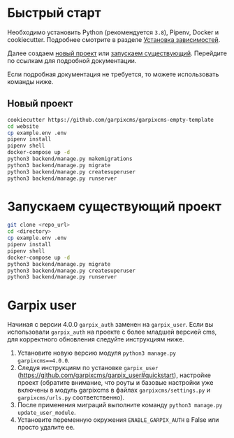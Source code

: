 # Быстрый старт

Необходимо установить Python (рекомендуется `3.8`), Pipenv, Docker и cookiecutter. Подробнее смотрите в разделе [Установка зависимостей](install_deps.md).

Далее создаем [новый проект](install_new_project.md) или [запускаем существующий](install_start_project.md). Перейдите по ссылкам для подробной документации.

Если подробная документация не требуется, то можете использовать команды ниже.

## Новый проект

```bash
cookiecutter https://github.com/garpixcms/garpixcms-empty-template
cd website
cp example.env .env
pipenv install
pipenv shell
docker-compose up -d
python3 backend/manage.py makemigrations
python3 backend/manage.py migrate
python3 backend/manage.py createsuperuser
python3 backend/manage.py runserver
```

# Запускаем существующий проект

```bash
git clone <repo_url>
cd <directory>
cp example.env .env
pipenv install
pipenv shell
docker-compose up -d
python3 backend/manage.py migrate
python3 backend/manage.py createsuperuser
python3 backend/manage.py runserver
```

# Garpix user

Начиная с версии 4.0.0 `garpix_auth` заменен на `garpix_user`.
Если вы использовали `garpix_auth` на проекте с более младшей версией cms, для корректного обновления следуйте инструкциям ниже.

1. Установите новую версию модуля `python3 manage.py garpixcms==4.0.0`.
2. Следуя инструкциям по установке `garpix_user` (https://github.com/garpixcms/garpix_user#quickstart), настройке проект (обратите внимание, что роуты и базовые настройки уже включены в модуль garpixcms в файлах `garpixcms/settings.py` и `garpixcms/urls.py` соответственно).
3. После применения миграций выполните команду `python3 manage.py update_user_module`.
4. Установите переменную окружения `ENABLE_GARPIX_AUTH` в False или просто удалите ее.
